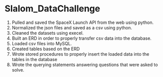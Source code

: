 # Slalom_DataChallenge

1. Pulled and saved the SpaceX Launch API from the web using python.
2. Normalized the json files and saved as a csv using python.
3. Cleaned the datasets using execel. 
4. Built an ERD in order to properly transfer csv data into the database.
5. Loaded csv files into MySQL.
6. Created tables based on the ERD 
7. Wrote stored procedures to properly insert the loaded data into the tables in the database
8. Wrote the querying statements answering questions that were asked to solve. 
